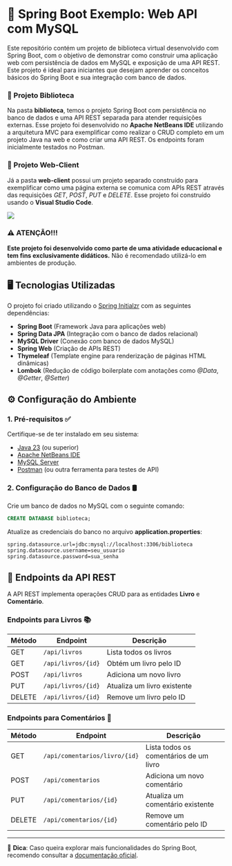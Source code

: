 # 🚀 Spring Boot Exemplo: Web API com MySQL
Este repositório contém um projeto de biblioteca virtual desenvolvido com Spring Boot, com o objetivo de demonstrar como construir uma aplicação web com persistência de dados em MySQL e exposição de uma API REST. Este projeto é ideal para iniciantes que desejam aprender os conceitos básicos do Spring Boot e sua integração com banco de dados.

### 📁 Projeto Biblioteca
Na pasta **biblioteca**, temos o projeto Spring Boot com persistência no banco de dados e uma API REST separada para atender requisições externas. Esse projeto foi desenvolvido no **Apache NetBeans IDE** utilizando a arquitetura MVC para exemplificar como realizar o CRUD completo em um projeto Java na web e como criar uma API REST. Os endpoints foram inicialmente testados no Postman.

### 📁 Projeto Web-Client
Já a pasta **web-client** possui um projeto separado construído para exemplificar como uma página externa se comunica com APIs REST através das requisições *GET*, *POST*, *PUT* e *DELETE*. Esse projeto foi construído usando o **Visual Studio Code**.

<img src="https://github.com/lucasfrag/Spring-Boot-Exemplo/blob/main/web-client/preview.png">



### ⚠️ ATENÇÃO!!! 
**Este projeto foi desenvolvido como parte de uma atividade educacional e tem fins exclusivamente didáticos.** Não é recomendado utilizá-lo em ambientes de produção.


## 🖥️ Tecnologias Utilizadas 
O projeto foi criado utilizando o [Spring Initialzr](https://start.spring.io) com as seguintes dependências:

- **Spring Boot** (Framework Java para aplicações web)
- **Spring Data JPA** (Integração com o banco de dados relacional)
- **MySQL Driver** (Conexão com banco de dados MySQL)
- **Spring Web** (Criação de APIs REST)
- **Thymeleaf** (Template engine para renderização de páginas HTML dinâmicas)
- **Lombok** (Redução de código boilerplate com anotações como *@Data*, *@Getter*, *@Setter*)

## ⚙️ Configuração do Ambiente 

### 1. Pré-requisitos ✅
Certifique-se de ter instalado em seu sistema:
- [Java 23](https://www.oracle.com/br/java/technologies/downloads/) (ou superior)
- [Apache NetBeans IDE](https://netbeans.apache.org/front/main/index.html)
- [MySQL Server](https://www.mysql.com)
- [Postman](https://www.postman.com) (ou outra ferramenta para testes de API)

### 2. Configuração do Banco de Dados 🛢️
Crie um banco de dados no MySQL com o seguinte comando:
```sql
CREATE DATABASE biblioteca;
```

Atualize as credenciais do banco no arquivo **application.properties**:
```properties
spring.datasource.url=jdbc:mysql://localhost:3306/biblioteca
spring.datasource.username=seu_usuario
spring.datasource.password=sua_senha
```

## 📡 Endpoints da API REST
A API REST implementa operações CRUD para as entidades **Livro** e **Comentário**.

### **Endpoints para Livros** 📚
| Método | Endpoint | Descrição |
|---------|----------|-------------|
| GET | `/api/livros` | Lista todos os livros |
| GET | `/api/livros/{id}` | Obtém um livro pelo ID |
| POST | `/api/livros` | Adiciona um novo livro |
| PUT | `/api/livros/{id}` | Atualiza um livro existente |
| DELETE | `/api/livros/{id}` | Remove um livro pelo ID |

### **Endpoints para Comentários** 💬
| Método | Endpoint | Descrição |
|---------|----------|-------------|
| GET | `/api/comentarios/livro/{id}` | Lista todos os comentários de um livro |
| POST | `/api/comentarios` | Adiciona um novo comentário |
| PUT | `/api/comentarios/{id}` | Atualiza um comentário existente |
| DELETE | `/api/comentarios/{id}` | Remove um comentário pelo ID |


---
📌 **Dica**: Caso queira explorar mais funcionalidades do Spring Boot, recomendo consultar a [documentação oficial](https://spring.io/projects/spring-boot).

